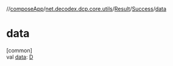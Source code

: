 //[composeApp](../../../../index.md)/[net.decodex.dcp.core.utils](../../index.md)/[Result](../index.md)/[Success](index.md)/[data](data.md)

# data

[common]\
val [data](data.md): [D](index.md)
